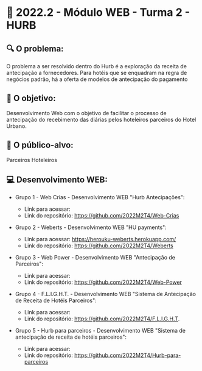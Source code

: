 # 🙋‍ 2022.2 - Módulo WEB - Turma 2 - HURB

## 🔍 O problema:
O problema a ser resolvido dentro do Hurb é a exploração da receita de antecipação a fornecedores. Para hotéis que se enquadram na regra de negócios padrão, há a oferta de modelos de antecipação do pagamento 

## 🎯 O objetivo:
Desenvolvimento Web com o objetivo de facilitar o processo de antecipação do recebimento das diárias pelos hoteleiros parceiros do Hotel Urbano. 

## 🧩 O público-alvo:
Parceiros Hoteleiros

## 💻 Desenvolvimento WEB:

- Grupo 1 - Web Crias - Desenvolvimento WEB "Hurb Antecipações":
  - Link para acessar: 
  - Link do repositório: https://github.com/2022M2T4/Web-Crias

- Grupo 2 - Weberts - Desenvolvimento WEB "HU payments":
  - Link para acessar: https://herouku-weberts.herokuapp.com/
  - Link do repositório: https://github.com/2022M2T4/Weberts
  
- Grupo 3 - Web Power - Desenvolvimento WEB "Antecipação de Parceiros":
  - Link para acessar: 
  - Link do repositório: https://github.com/2022M2T4/Web-Power
  
- Grupo 4 - F.L.I.G.H.T. - Desenvolvimento WEB "Sistema de Antecipação de Receita de Hotéis Parceiros":
  - Link para acessar: 
  - Link do repositório: https://github.com/2022M2T4/F.L.I.G.H.T.
  
- Grupo 5 - Hurb para parceiros - Desenvolvimento WEB "Sistema de antecipação de receita de hotéis parceiros":
  - Link para acessar: 
  - Link do repositório: https://github.com/2022M2T4/Hurb-para-parceiros
